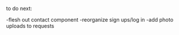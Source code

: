 to do next:

-flesh out contact component
-reorganize sign ups/log in
-add photo uploads to requests